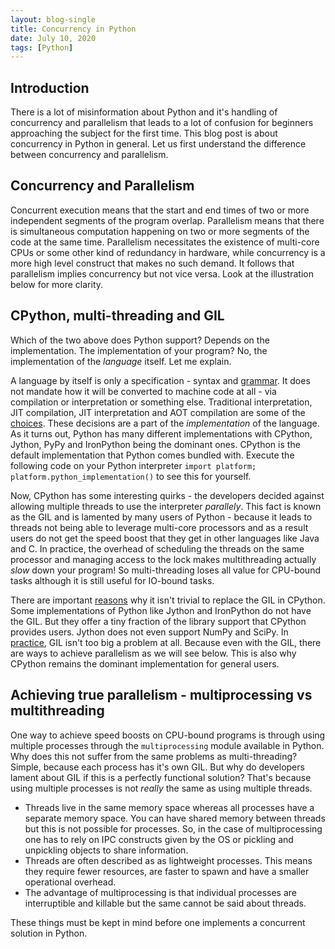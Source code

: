 ```yaml
---
layout: blog-single
title: Concurrency in Python
date: July 10, 2020
tags: [Python] 
---
```


## Introduction 
There is a lot of misinformation about Python and it's handling of concurrency and parallelism that leads to a lot of confusion for beginners approaching the subject for the first time. This blog post is about concurrency in Python in general. Let us first understand the difference between concurrency and parallelism.

## Concurrency and Parallelism
Concurrent execution means that the start and end times of two or more independent segments of the program overlap. Parallelism means that there is simultaneous computation happening on two or more segments of the code at the same time. Parallelism necessitates the existence of multi-core CPUs or some other kind of redundancy in hardware, while concurrency is a more high level construct that makes no such demand. It follows that parallelism implies concurrency but not vice versa. Look at the illustration below for more clarity.

## CPython, multi-threading and GIL
Which of the two above does Python support? Depends on the implementation. The implementation of your program? No, the implementation of the _language_ itself. Let me explain.

A language by itself is only a specification - syntax and [grammar](https://docs.python.org/3/reference/grammar.html). It does not mandate how it will be converted to machine code at all - via compilation or interpretation or something else. Traditional interpretation, JIT compilation, JIT interpretation and AOT compilation are some of the [choices](https://softwareengineering.stackexchange.com/questions/246094/understanding-the-differences-traditional-interpreter-jit-compiler-jit-interp). These decisions are a part of the _implementation_ of the language. As it turns out, Python has many different implementations with CPython, Jython, PyPy and IronPython being the dominant ones. CPython is the default implementation that Python comes bundled with. Execute the following code on your Python interpreter `import platform; platform.python_implementation()`  to see this for yourself.

Now, CPython has some interesting quirks - the developers decided against allowing multiple threads to use the interpreter _parallely_. This fact is known as the GIL and is lamented by many users of Python - because it leads to threads not being able to leverage multi-core processors and as a result users do not get the speed boost that they get in other languages like Java and C. In practice, the overhead of scheduling the threads on the same processor and managing access to the lock makes multithreading actually _slow_ down your program! So multi-threading loses all value for CPU-bound tasks although it is still useful for IO-bound tasks.

There are important [reasons](https://wiki.python.org/moin/GlobalInterpreterLock) why it isn't trivial to replace the GIL in CPython. Some implementations of Python like Jython and IronPython do not have the GIL. But they offer a tiny fraction of the library support that CPython provides users. Jython does not even support NumPy and SciPy. In [practice](https://www.quora.com/Jython-2-7-0-has-no-GIL-All-threading-automatically-get-multi-core-access-Why-dont-more-people-use-Jython-if-GIL-is-an-issue-for-them), GIL isn't too big a problem at all. Because even with the GIL, there are ways to achieve parallelism as we will see below. This is also why CPython remains the dominant implementation for general users.

## Achieving true parallelism - multiprocessing vs multithreading
One way to achieve speed boosts on CPU-bound programs is through using multiple processes through the `multiprocessing` module available in Python. Why does this not suffer from the same problems as multi-threading? Simple, because each process has it's own GIL. But why do developers lament about GIL if this is a perfectly functional solution? That's because using multiple processes is not _really_ the same as using multiple threads. 
- Threads live in the same memory space whereas all processes have a separate memory space. You can have shared memory between threads but this is not possible for processes. So, in the case of multiprocessing one has to rely on IPC constructs given by the OS or pickling and unpickling objects to share information.
- Threads are often described as as lightweight processes. This means they require fewer resources, are faster to spawn and have a smaller operational overhead. 
- The advantage of multiprocessing is that individual processes are interruptible and killable but the same cannot be said about threads.

These things must be kept in mind before one implements a concurrent solution in Python.